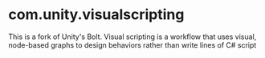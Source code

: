 # com.unity.visualscripting
This is a fork of Unity's Bolt. Visual scripting is a workflow that uses visual, node-based graphs to design behaviors rather than write lines of C# script
